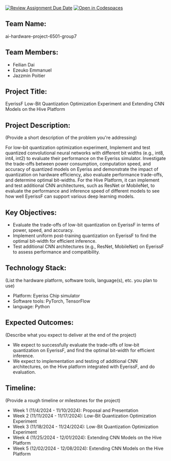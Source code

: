 [![Review Assignment Due Date](https://classroom.github.com/assets/deadline-readme-button-22041afd0340ce965d47ae6ef1cefeee28c7c493a6346c4f15d667ab976d596c.svg)](https://classroom.github.com/a/Buol6fpg)
[![Open in Codespaces](https://classroom.github.com/assets/launch-codespace-2972f46106e565e64193e422d61a12cf1da4916b45550586e14ef0a7c637dd04.svg)](https://classroom.github.com/open-in-codespaces?assignment_repo_id=16915390)
## Team Name: 
ai-hardware-project-6501-group7

## Team Members:
- Feilian Dai
- Ezeuko Emmanuel
- Jazzmin Poitier

## Project Title:

EyerissF Low-Bit Quantization Optimization Experiment and Extending CNN Models on the Hive Platform

## Project Description:
(Provide a short description of the problem you're addressing)

For low-bit quantization optimization experiment, Implement and test quantized convolutional neural networks 
with different bit widths (e.g., int8, int4, int2) to evaluate their performance on the Eyeriss simulator.
Investigate the trade-offs between power consumption, computation speed, and accuracy of quantized models on Eyeriss and demonstrate the impact of quantization on hardware efficiency, also evaluate performance trade-offs, and determine optimal bit-widths.
For the Hive Platform, it can implement and test additional CNN architectures, such as ResNet or MobileNet, 
to evaluate the performance and inference speed of different models to see how well EyerissF can support various deep learning models.

## Key Objectives:
- Evaluate the trade-offs of low-bit quantization on EyerissF in terms of power, speed, and accuracy.
- Implement uniform post-training quantization on EyerissF to find the optimal bit-width for efficient inference.
- Test additional CNN architectures (e.g., ResNet, MobileNet) on EyerissF to assess performance and compatibility.

## Technology Stack:
(List the hardware platform, software tools, language(s), etc. you plan to use)
- Platform: Eyeriss Chip simulator
- Software tools: PyTorch, TensorFlow
- language: Python

## Expected Outcomes:
(Describe what you expect to deliver at the end of the project)
- We expect to successfully evaluate the trade-offs of low-bit quantization on EyerissF, and find the optimal bit-width for efficient inference.
- We expect to implementation and testing of additional CNN architectures, on the Hive platform integrated with EyerissF, and do evaluation.

## Timeline:
(Provide a rough timeline or milestones for the project)
- Week 1 (11/4/2024 - 11/10/2024): Proposal and Presentation
- Week 2 (11/11/2024 - 11/17/2024): Low-Bit Quantization Optimization Experiment
- Week 3 (11/18/2024 - 11/24/2024): Low-Bit Quantization Optimization Experiment
- Week 4 (11/25/2024 - 12/01/2024): Extending CNN Models on the Hive Platform
- Week 5 (12/02/2024 - 12/08/2024): Extending CNN Models on the Hive Platform
